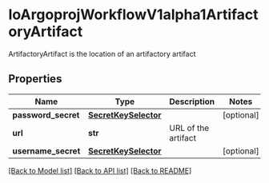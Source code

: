 # IoArgoprojWorkflowV1alpha1ArtifactoryArtifact

ArtifactoryArtifact is the location of an artifactory artifact
## Properties
Name | Type | Description | Notes
------------ | ------------- | ------------- | -------------
**password_secret** | [**SecretKeySelector**](SecretKeySelector.md) |  | [optional] 
**url** | **str** | URL of the artifact | 
**username_secret** | [**SecretKeySelector**](SecretKeySelector.md) |  | [optional] 

[[Back to Model list]](../README.md#documentation-for-models) [[Back to API list]](../README.md#documentation-for-api-endpoints) [[Back to README]](../README.md)



